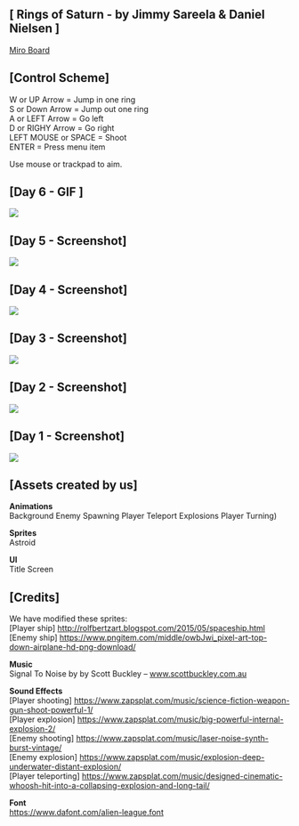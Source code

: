 ## [ Rings of Saturn - by Jimmy Sareela & Daniel Nielsen ]
[Miro Board](https://miro.com/app/board/o9J_klxyRd0=/)
<br>

## [Control Scheme]
W or UP Arrow = Jump in one ring<br>
S or Down Arrow = Jump out one ring<br>
A or LEFT Arrow = Go left<br>
D or RIGHY Arrow = Go right<br>
LEFT MOUSE or SPACE = Shoot<br>
ENTER = Press menu item<br>

Use mouse or trackpad to aim.

## [Day 6 - GIF ]
<img src="https://github.com/danielalexandernielsen/Yrgo/blob/master/Daniel_00_SideProjects/GIF/RingsOfSaturn.gif?raw=true">

## [Day 5 - Screenshot]
<img src="https://i.imgur.com/K4zjdue.png">

## [Day 4 - Screenshot]
<img src="https://imgur.com/YLiRm2u.png">

## [Day 3 - Screenshot]
<img src="https://imgur.com/WL1mrm1.png">

## [Day 2 - Screenshot]
<img src="https://i.imgur.com/0DR7zVN.png">

## [Day 1 - Screenshot]
<img src="https://i.imgur.com/DDU9tl4.jpeg">

## [Assets created by us]
  
**Animations**  
Background
Enemy Spawning
Player Teleport
Explosions
Player Turning)

**Sprites**  
Astroid  

**UI**  
Title Screen


## [Credits]
  
We have modified these sprites:  
[Player ship] http://rolfbertzart.blogspot.com/2015/05/spaceship.html  
[Enemy ship] https://www.pngitem.com/middle/owbJwi_pixel-art-top-down-airplane-hd-png-download/  
  
**Music**  
Signal To Noise by by Scott Buckley – www.scottbuckley.com.au  
  
**Sound Effects**  
[Player shooting] https://www.zapsplat.com/music/science-fiction-weapon-gun-shoot-powerful-1/  
[Player explosion] https://www.zapsplat.com/music/big-powerful-internal-explosion-2/  
[Enemy shooting] https://www.zapsplat.com/music/laser-noise-synth-burst-vintage/  
[Enemy explosion] https://www.zapsplat.com/music/explosion-deep-underwater-distant-explosion/  
[Player teleporting] https://www.zapsplat.com/music/designed-cinematic-whoosh-hit-into-a-collapsing-explosion-and-long-tail/  

**Font**  
https://www.dafont.com/alien-league.font
